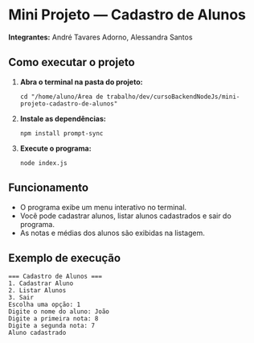 # Mini Projeto — Cadastro de Alunos

**Integrantes:** André Tavares Adorno, Alessandra Santos

## Como executar o projeto

1. **Abra o terminal na pasta do projeto:**
   ```
   cd "/home/aluno/Área de trabalho/dev/cursoBackendNodeJs/mini-projeto-cadastro-de-alunos"
   ```

2. **Instale as dependências:**
   ```
   npm install prompt-sync
   ```

3. **Execute o programa:**
   ```
   node index.js
   ```

## Funcionamento

- O programa exibe um menu interativo no terminal.
- Você pode cadastrar alunos, listar alunos cadastrados e sair do programa.
- As notas e médias dos alunos são exibidas na listagem.

## Exemplo de execução

```
=== Cadastro de Alunos ===
1. Cadastrar Aluno
2. Listar Alunos
3. Sair
Escolha uma opção: 1
Digite o nome do aluno: João
Digite a primeira nota: 8
Digite a segunda nota: 7
Aluno cadastrado
